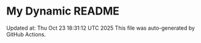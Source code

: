 # My Dynamic README
Updated at: Thu Oct 23 18:31:12 UTC 2025
This file was auto-generated by GitHub Actions.
